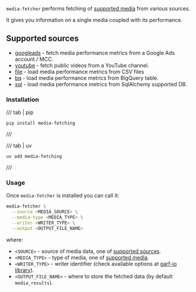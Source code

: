 `media-fetcher` performs fetching of [supported media](../tagging/media.md) from various sources.

It gives you information on a single media coupled with its performance.

## Supported sources

* [googleads](googleads.md) - fetch media performance metrics from a Google Ads account / MCC.
* [youtube](youtube.md) - fetch public videos from a YouTube channel.
* [file](file.md) - load media performance metrics from CSV files
* [bq](bq.md) - load media performance metrics from BigQuery table.
* [sql](sql.md) - load media performance metrics from SqlAlchemy supported DB.

### Installation

/// tab | pip
```
pip install media-fetching
```
///

/// tab | uv
```
uv add media-fetching
```
///

### Usage

Once `media-fetcher` is installed you can call it:

```bash
media-fetcher \
  --source <MEDIA_SOURCE> \
  --media-type <MEDIA_TYPE> \
  --writer <WRITER_TYPE> \
  --output <OUTPUT_FILE_NAME>
```
where:

* `<SOURCE>` - source of media data, one of [supported sources](#supported-sources).
* `<MEDIA_TYPE>` - type of media, one of [supported media](../tagging/media.md).
* `<WRITER_TYPE>` - writer identifier (check available options at [garf-io library](https://google.github.com/garf/usage/writers)).
* `<OUTPUT_FILE_NAME>` - where to store the fetched data (by default `media_results`).
